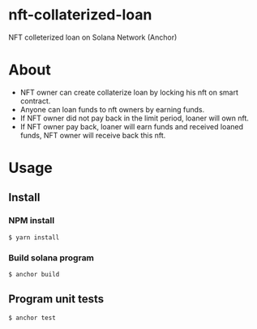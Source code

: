# nft-collaterized-loan
NFT colleterized loan on Solana Network (Anchor)

# About
- NFT owner can create collaterize loan by locking his nft on smart contract.
- Anyone can loan funds to nft owners by earning funds.
- If NFT owner did not pay back in the limit period, loaner will own nft.
- If NFT owner pay back, loaner will earn funds and received loaned funds, NFT owner will receive back this nft.

# Usage

## Install

### NPM install
```console
$ yarn install
```

### Build solana program
```console
$ anchor build
```

## Program unit tests
```console
$ anchor test
```